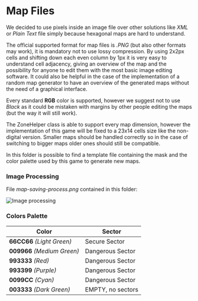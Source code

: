 # Map Files #

We decided to use pixels inside an image file over other solutions like *XML* or *Plain Text* file simply because hexagonal maps are hard to understand.

The official supported format for map files is *.PNG* (but also other formats may work), it is mandatory not to use lossy compression. By using 2x2px cells and shifting down each even column by 1px it is very easy to understand cell adjacency, giving an overview of the map and the possibility for anyone to edit them with the most basic image editing software. It could also be helpful in the case of the implementation of a random map generator to have an overview of the generated maps without the need of a graphical interface.

Every standard **RGB** color is supported, however we suggest not to use *Black* as it could be mistaken with margins by other people editing the maps (but the way it will still work).

The ZoneHelper class is able to support every map dimension, however the implementation of this game will be fixed to a 23x14 cells size like the non-digital version. Smaller maps should be handled correctly so in the case of switching to bigger maps older ones should still be compatible.

In this folder is possible to find a template file containing the mask and the color palette used by this game to generate new maps.

### Image Processing ###

File *map-saving-process.png* contained in this folder:

![Image processing](http://i.imgur.com/lYzt2cx.png)


### Colors Palette ###

| Color         | Sector                             |
| ------------- | ---------------------------------- |
| **66CC66** *(Light Green)*    | Secure Sector      |
| **009966** *(Medium Green)*   | Dangerous Sector   |
| **993333** *(Red)*            | Dangerous Sector   |
| **993399** *(Purple)*         | Dangerous Sector   |
| **0099CC** *(Cyan)*           | Dangerous Sector   |
| **003333** *(Dark Green)*     | EMPTY, no sectors  |
